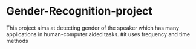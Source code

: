 # Gender-Recognition-project
This project aims at detecting gender of the speaker which has many applications in human-computer aided tasks. 
#it uses frequency and time methods  
